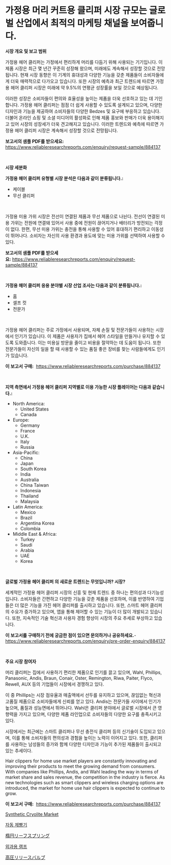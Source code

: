 <p><h1>가정용 머리 커트용 클리퍼 시장 규모는 글로벌 산업에서 최적의 마케팅 채널을 보여줍니다.</h1></p><p><strong>시장 개요 및 보고 범위</strong></p>
<p><p>가정용 헤어 클리퍼는 가정에서 편리하게 머리를 다듬기 위해 사용되는 기기입니다. 이 제품 시장은 최근 몇 년간 꾸준히 성장해 왔으며, 미래에도 계속해서 성장할 것으로 전망됩니다. 현재 시장 동향은 이 기계의 휴대성과 다양한 기능을 갖춘 제품들이 소비자들에게 더욱 매력적으로 다가오고 있습니다. 또한 시장의 예측과 최근 트렌드에 따르면 가정용 헤어 클리퍼 시장은 미래에 약 9.5%의 연평균 성장률을 보일 것으로 예상됩니다.</p><p>이러한 성장은 소비자들이 편의와 효율성을 높이는 제품을 더욱 선호하고 있는 데 기인합니다. 가정용 헤어 클리퍼는 점점 더 쉽게 사용할 수 있도록 설계되고 있으며, 다양한 디자인과 기능을 제공하여 소비자들의 다양한 Bedzes 및 요구에 부응하고 있습니다. 더불어 온라인 쇼핑 및 소셜 미디어의 활성화로 인해 제품 홍보와 판매가 더욱 용이해지고 있어 시장의 성장세가 더욱 견고해지고 있습니다. 이러한 트렌드와 예측에 따르면 가정용 헤어 클리퍼 시장은 계속해서 성장할 것으로 전망됩니다.</p></p>
<p><strong>보고서의 샘플 PDF를 받으세요:</strong> <a href="https://www.reliableresearchreports.com/enquiry/request-sample/884137">https://www.reliableresearchreports.com/enquiry/request-sample/884137</a></p>
<p>&nbsp;</p>
<p><strong>시장 세분화</strong></p>
<p><strong>가정용 헤어 클리퍼 유형별 시장 분석은 다음과 같이 분류됩니다.:</strong></p>
<p><ul><li>케이블</li><li>무선 클리퍼</li></ul></p>
<p>&nbsp;</p>
<p><p>가정용 미용 가위 시장은 전선이 연결된 제품과 무선 제품으로 나뉜다. 전선이 연결된 미용 가위는 전원에 연결돼 있어서 사용 중에 전원이 끊어지거나 배터리가 방전되는 걱정이 없다. 한편, 무선 미용 가위는 충전을 통해 사용할 수 있어 휴대하기 편리하고 이동성이 뛰어나다. 소비자는 자신의 사용 환경과 용도에 맞는 미용 가위를 선택하여 사용할 수 있다.</p></p>
<p><strong>보고서의 샘플 PDF를 받으세요:</strong>&nbsp;<a href="https://www.reliableresearchreports.com/enquiry/request-sample/884137">https://www.reliableresearchreports.com/enquiry/request-sample/884137</a></p>
<p>&nbsp;</p>
<p><strong> 가정용 헤어 클리퍼 응용 분야별 시장 산업 조사는 다음과 같이 분류됩니다.:</strong></p>
<p><ul><li>홈</li><li>셀프 컷</li><li>전문가</li></ul></p>
<p>&nbsp;</p>
<p><p>가정용 헤어 클리퍼는 주로 가정에서 사용되며, 자체 손질 및 전문가들이 사용하는 시장에서 인기가 있습니다. 이 제품은 사용자가 집에서 헤어 스타일을 만들거나 유지할 수 있도록 도와줍니다. 이는 미용실 방문을 줄이고 비용을 절약하는 데 도움이 됩니다. 또한 전문가들이 자신의 일을 할 때 사용할 수 있는 품질 좋은 장비를 찾는 사람들에게도 인기가 있습니다.</p></p>
<p><strong>이 보고서 구매:</strong>&nbsp; <a href="https://www.reliableresearchreports.com/purchase/884137">https://www.reliableresearchreports.com/purchase/884137</a></p>
<p>&nbsp;</p>
<p><strong>지역 측면에서 가정용 헤어 클리퍼 지역별로 이용 가능한 시장 플레이어는 다음과 같습니다.:</strong></p>
<p><ul>
    <li>
        North America:
        <ul>
            <li>United States</li>
            <li>Canada</li>
        </ul>
    </li>
    <li>
        Europe:
        <ul>
            <li>Germany</li>
            <li>France</li>
            <li>U.K.</li>
            <li>Italy</li>
            <li>Russia</li>
        </ul>
    </li>
    <li>
        Asia-Pacific:
        <ul>
            <li>China</li>
            <li>Japan</li>
            <li>South Korea</li>
            <li>India</li>
            <li>Australia</li>
            <li>China Taiwan</li>
            <li>Indonesia</li>
            <li>Thailand</li>
            <li>Malaysia</li>
        </ul>
    </li>
    <li>
        Latin America:
        <ul>
            <li>Mexico</li>
            <li>Brazil</li>
            <li>Argentina Korea</li>
            <li>Colombia</li>
        </ul>
    </li>
    <li>
        Middle East & Africa:
        <ul>
            <li>Turkey</li>
            <li>Saudi</li>
            <li>Arabia</li>
            <li>UAE</li>
            <li>Korea</li>
        </ul>
    </li>
    </ul></p>
<p>&nbsp;</p>
<p><strong>글로벌 가정용 헤어 클리퍼 의 새로운 트렌드는 무엇입니까? 시장?</strong></p>
<p><p>세계적인 가정용 헤어 클리퍼 시장의 신흥 및 현재 트렌드 중 하나는 편의성과 다기능성입니다. 소비자들은 간편하고 다양한 기능을 갖춘 제품을 선호하며, 이를 반영하여 기업들은 더 많은 기능을 가진 헤어 클리퍼를 출시하고 있습니다. 또한, 스마트 헤어 클리퍼의 수요가 증가하고 있으며, 앱을 통해 제어할 수 있는 기능이 더 많이 개발되고 있습니다. 또한, 지속적인 기술 혁신과 사용자 경험 향상이 시장의 주요 추세로 부상하고 있습니다.</p></p>
<p><strong>이 보고서를 구매하기 전에 궁금한 점이 있으면 문의하거나 공유하세요.</strong>- <a href="https://www.reliableresearchreports.com/enquiry/pre-order-enquiry/884137">https://www.reliableresearchreports.com/enquiry/pre-order-enquiry/884137</a></p>
<p>&nbsp;</p>
<p><strong>주요 시장 참여자</strong></p>
<p><p>머리 클리퍼는 집에서 사용하기 편리한 제품으로 인기를 끌고 있으며, Wahl, Phillips, Panasonic, Andis, Braun, Conair, Oster, Remington, Riwa, Paiter, Flyco, Rewell, AUX 등의 기업들이 시장에서 경쟁하고 있다. </p><p>이 중 Phillips는 시장 점유율과 매출액에서 선두를 유지하고 있으며, 끊임없는 혁신과 고품질 제품으로 소비자들에게 신뢰를 얻고 있다. Andis는 전문가들 사이에서 인기가 높으며, 품질과 성능면에서 뛰어나다. Wahl은 클리퍼 분야에서 글로벌 시장에서 큰 영향력을 가지고 있으며, 다양한 제품 라인업으로 소비자들의 다양한 요구를 충족시키고 있다. </p><p>시장에서는 최근에는 스마트 클리퍼나 무선 충전식 클리퍼 등의 신기술이 도입되고 있으며, 이를 통해 소비자들의 편의성과 경험을 높이는 노력이 이어지고 있다. 또한, 클리퍼를 사용하는 남성들의 증가와 함께 다양한 디자인과 기능이 추가된 제품들이 출시되고 있는 추세이다.</p><p>Hair clippers for home use market players are constantly innovating and improving their products to meet the growing demand from consumers. With companies like Phillips, Andis, and Wahl leading the way in terms of market share and sales revenue, the competition in the industry is fierce. As new technologies such as smart clippers and wireless charging options are introduced, the market for home use hair clippers is expected to continue to grow.</p></p>
<p><strong>이 보고서 구매:</strong>&nbsp;&nbsp;<a href="https://www.reliableresearchreports.com/purchase/884137">https://www.reliableresearchreports.com/purchase/884137</a></p>
<p><p><a href="https://issuu.com/reportprime-2/docs/synthetic-cryolite-market-size-2030.pptx">Synthetic Cryolite Market</a></p><p><a href="https://github.com/vs019sa3m8x/Market-Research-Report-List-1/blob/main/22505231223.md">자동 제빵기</a></p><p><a href="https://medium.com/@royfoote921/%E6%A5%95%E5%86%86%E5%BD%A2%E3%83%AA%E3%83%BC%E3%83%95%E3%82%B9%E3%83%97%E3%83%AA%E3%83%B3%E3%82%B0%E3%81%AE%E5%B8%82%E5%A0%B4%E3%83%AC%E3%83%9D%E3%83%BC%E3%83%88%E3%81%AB%E3%81%AF-%E3%81%93%E3%81%AE%E5%B8%82%E5%A0%B4%E3%81%AE%E6%9C%80%E6%96%B0%E3%83%88%E3%83%AC%E3%83%B3%E3%83%89%E3%81%A8%E6%88%90%E9%95%B7%E6%A9%9F%E4%BC%9A%E3%81%8C%E6%98%8E%E3%82%89%E3%81%8B%E3%81%AB%E3%81%95%E3%82%8C%E3%81%A6%E3%81%84%E3%81%BE%E3%81%99-9c93c5b3273f">楕円リーフスプリング</a></p><p><a href="https://medium.com/@minimini78678/%EC%99%B8%EA%B3%BC%EC%9A%A9-%EC%A1%B0%EB%AA%85-%EC%8B%9C%EC%9E%A5-2031%EB%85%84%EA%B9%8C%EC%A7%80%EC%9D%98-%ED%8A%B8%EB%A0%8C%EB%93%9C-%EC%98%88%EC%B8%A1-%EB%B0%8F-%EA%B2%BD%EC%9F%81-%EB%B6%84%EC%84%9D-e9696792a91f">외과용 램프</a></p><p><a href="https://medium.com/@estasprer20231/%E9%AB%98%E5%9C%A7%E3%83%AA%E3%83%AA%E3%83%BC%E3%82%B9%E3%83%90%E3%83%AB%E3%83%96%E5%B8%82%E5%A0%B4-%E6%88%90%E5%8A%9F%E3%81%99%E3%82%8B%E3%83%93%E3%82%B8%E3%83%8D%E3%82%B9%E6%88%A6%E7%95%A5%E3%81%AE%E9%8D%B52031%E5%B9%B4%E3%81%BE%E3%81%A7%E3%81%AE%E4%BA%88%E6%B8%AC-ff7acc6acc1c">高圧リリースバルブ</a></p></p>
